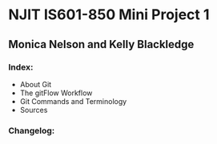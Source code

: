 # NJIT IS601-850 Mini Project 1

## Monica Nelson and Kelly Blackledge

### Index:
* About Git 
* The gitFlow Workflow 
* Git Commands and Terminology 
* Sources 

### Changelog:


